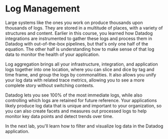 # Log Management

Large systems like the ones you work on produce thousands upon thousands of logs. They are stored in a multitude of places, with a variety of structures and content. Earlier in this course, you learned how Datadog integrations are instrumented to gather these logs and process them in Datadog with out-of-the-box pipelines, but that's only one half of the equation. The other half is understanding how to make sense of that log data to monitor the health of your application.

Log aggregation brings all your infrastructure, integration, and application logs together into one location, where you can slice and dice by tag and time frame, and group the logs by commonalities. It also allows you unify your log data with related trace metrics, allowing you to see a more complete story without switching contexts.

Datadog lets you see 100% of the most immediate logs, while also controlling which logs are retained for future reference. Your applications likely produce log data that is unique and important to your organization, so you can also create facets and measures out processed logs to help monitor key data points and detect trends over time.

In the next lab, you'll learn how to filter and visualize log data in the Datadog application. 
